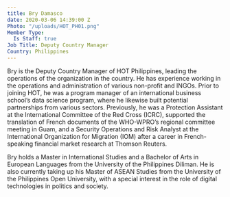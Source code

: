 ```yaml
---
title: Bry Damasco
date: 2020-03-06 14:39:00 Z
Photo: "/uploads/HOT_PH01.png"
Member Type:
  Is Staff: true
Job Title: Deputy Country Manager
Country: Philippines
---
```


Bry is the Deputy Country Manager of HOT Philippines, leading the operations of the organization in the country. He has experience working in the operations and administration of various non-profit and INGOs. Prior to joining HOT, he was a program manager of an international business school’s data science program, where he likewise built potential partnerships from various sectors. Previously, he was a Protection Assistant at the International Committee of the Red Cross (ICRC), supported the translation of French documents of the WHO-WPRO’s regional committee meeting in Guam, and a Security Operations and Risk Analyst at the International Organization for Migration (IOM) after a career in French-speaking financial market research at Thomson Reuters.

Bry holds a Master in International Studies and a Bachelor of Arts in European Languages from the University of the Philippines Diliman. He is also currently taking up his Master of ASEAN Studies from the University of the Philippines Open University, with a special interest in the role of digital technologies in politics and society.